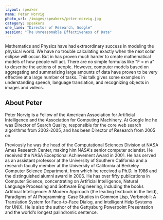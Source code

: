 ```yaml
---
layout: speaker
name: Peter Norvig
photo_url: /images/speakers/peter-norvig.jpg
category: speakers
one_line: "Director of Research, Google"
session: "The Unreasonable Effectiveness of Data"
---
```




Mathematics and Physics have had extraordinary success in modeling the physical world.  We have no trouble calculating exactly when the next solar eclipse will occur. But in has proven much harder to create mathematical models of how people will act.  There are no simple formulas like "F = m a" to describe the actions of people.  However, computer models based on aggregating and summarizing large amounts of data have proven to be very effective at a large number of tasks. This talk gives some examples  in understanding speech, language translation, and recognizing objects in images and videos.

## About Peter
Peter Norvig is a Fellow of the American Association for Artificial Intelligence and the Association for Computing Machinery. At Google Inc he was Director of Search Quality, responsible for the core web search algorithms from 2002-2005, and has been Director of Research from 2005 on.

Previously he was the head of the Computational Sciences Division at NASA Ames Research Center, making him NASA's senior computer scientist. He received the NASA Exceptional Achievement Award in 2001. He has served as an assistant professor at the University of Southern California and a research faculty member at the University of California at Berkeley Computer Science Department, from which he received a Ph.D. in 1986 and the distinguished alumni award in 2006. He has over fifty publications in Computer Science, concentrating on Artificial Intelligence, Natural Language Processing and Software Engineering, including the books Artificial Intelligence: A Modern Approach (the leading textbook in the field), Paradigms of AI Programming: Case Studies in Common Lisp, Verbmobil: A Translation System for Face-to-Face Dialog, and Intelligent Help Systems for UNIX. He is also the author of the Gettysburg Powerpoint Presentation and the world's longest palindromic sentence.
